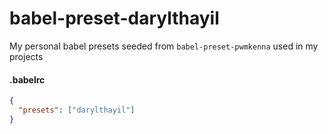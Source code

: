# babel-preset-darylthayil

My personal babel presets seeded from `babel-preset-pwmkenna` used in my projects

#### .babelrc
```json 
{
  "presets": ["darylthayil"]
}
```
